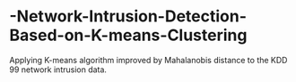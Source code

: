 # -Network-Intrusion-Detection-Based-on-K-means-Clustering
Applying K-means algorithm improved by Mahalanobis distance to the KDD 99 network intrusion data.
